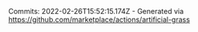 Commits: 2022-02-26T15:52:15.174Z - Generated via https://github.com/marketplace/actions/artificial-grass
<br>

